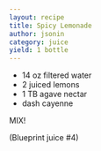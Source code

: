 ```yaml
---
layout: recipe
title: Spicy Lemonade
author: jsonin
category: juice
yield: 1 bottle
---
```

* 14 oz filtered water
* 2 juiced lemons
* 1 TB agave nectar
* dash cayenne

MIX!

(Blueprint juice #4)
